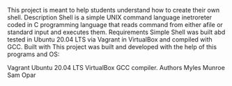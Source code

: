This project is meant to help students understand how to create their own shell.
Description
Shell is a simple UNIX command language inetroreter coded in C programming language that reads command from either afile or standard input and executes them.
Requirements
Simple Shell was built abd tested in Ubuntu 20.04 LTS via Vagrant in VirtualBox and compiled with GCC.
Built with
This project was built and developed with the help of this programs and OS:

Vagrant
Ubuntu 20.04 LTS
VirtualBox
GCC compiler.
Authors
Myles Munroe
Sam Opar

